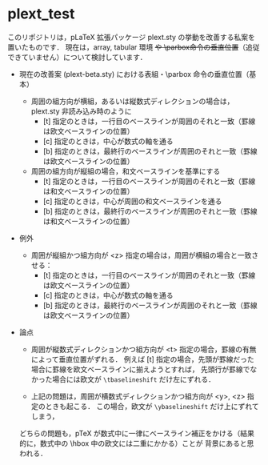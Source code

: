 # plext_test
このリポジトリは，pLaTeX 拡張パッケージ plext.sty の挙動を改善する私案を置いたものです．
現在は，array, tabular 環境
~~や \parbox命令の垂直位置~~（追従できていません）について検討しています．

 * 現在の改善案 (plext-beta.sty) における表組・\parbox 命令の垂直位置（基本）
   * 周囲の組方向が横組，あるいは縦数式ディレクションの場合は，plext.sty
     非読み込み時のように
     * \[t] 指定のときは，一行目のベースラインが周囲のそれと一致（罫線は欧文ベースラインの位置）
     * \[c] 指定のときは，中心が数式の軸を通る
     * \[b] 指定のときは，最終行のベースラインが周囲のそれと一致（罫線は欧文ベースラインの位置）
   * 周囲の組方向が縦組の場合，和文ベースラインを基準にする
     * \[t] 指定のときは，一行目のベースラインが周囲のそれと一致（罫線は和文ベースラインの位置）
     * \[c] 指定のときは，中心が周囲の和文ベースラインを通る
     * \[b] 指定のときは，最終行のベースラインが周囲のそれと一致（罫線は和文ベースラインの位置）
 * 例外
   * 周囲が縦組かつ組方向が \<z> 指定の場合は，周囲が横組の場合と一致させる：
     * \[t] 指定のときは，一行目のベースラインが周囲のそれと一致（罫線は欧文ベースラインの位置）
     * \[c] 指定のときは，中心が数式の軸を通る
     * \[b] 指定のときは，最終行のベースラインが周囲のそれと一致（罫線は欧文ベースラインの位置）
   
 * 論点
   * 周囲が縦数式ディレクションかつ組方向が \<t> 指定の場合，罫線の有無によって垂直位置がずれる．
     例えば \[t] 指定の場合，先頭が罫線だった場合に罫線を欧文ベースラインに揃えようとすれば，
     先頭行が罫線でなかった場合には欧文が `\tbaselineshift` だけ左にずれる．
     
   * 上記の問題は，周囲が横数式ディレクションかつ組方向が \<y>, \<z> 指定のときも起こる．
     この場合，欧文が `\ybaselineshift` だけ上にずれてしまう，

   どちらの問題も，pTeX が数式中に一律にベースライン補正をかける（結果的に，数式中の \hbox 中の欧文には二重にかかる）ことが
   背景にあると思われる．
